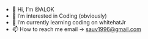 - 👋 Hi, I’m @ALOK
- 👀 I’m interested in Coding (obviously)
- 🌱 I’m currently learning coding on whitehatJr
- 📫 How to reach me email -> sauv1996@gmail.com

<!---
ALOK-whjr/ALOK-whjr is a ✨ special ✨ repository because its `README.md` (this file) appears on your GitHub profile.
You can click the Preview link to take a look at your changes.
--->
